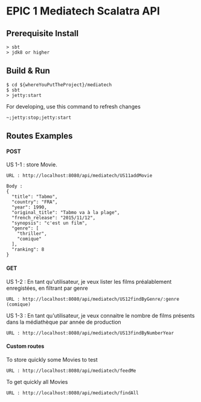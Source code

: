 # EPIC 1 Mediatech Scalatra API 
## Prerequisite Install ##
```shell script
> sbt
> jdk8 or higher
```

## Build & Run ##

```shell script
$ cd ${whereYouPutTheProject}/mediatech
$ sbt
> jetty:start
```

For developing, use this command to refresh changes
```
~;jetty:stop;jetty:start
```

## Routes Examples ##
#### POST ####
US 1-1 : store Movie.
```
URL : http://localhost:8080/api/mediatech/US11addMovie
```

```
Body : 
{
  "title": "Tabmo",
  "country": "FRA",
  "year": 1990,
  "original_title": "Tabmo va à la plage",
  "french_release": "2015/11/12",
  "synopsis": "c'est un film",
  "genre": [
    "thriller",
    "comique"
  ],
  "ranking": 8
}
```

#### GET ####
US 1-2 : En tant qu'utilisateur, je veux lister les films préalablement enregistées, en filtrant par genre

```
URL : http://localhost:8080/api/mediatech/US12findByGenre/:genre (comique)
```

US 1-3 : En tant qu'utilisateur, je veux connaitre le nombre de films présents dans la médiathèque par année de production
```
URL : http://localhost:8080/api/mediatech/US13findByNumberYear
```

#### Custom routes ####
To store quickly some Movies to test
```
URL : http://localhost:8080/api/mediatech/feedMe
```

To get quickly all Movies
```
URL : http://localhost:8080/api/mediatech/findAll
```

